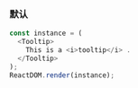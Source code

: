 ### 默认

<!--start-code-->

```js
const instance = (
  <Tooltip>
    This is a <i>tooltip</i> .
  </Tooltip>
);
ReactDOM.render(instance);
```

<!--end-code-->

